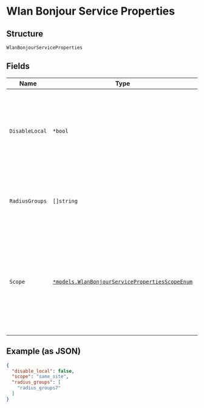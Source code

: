 
# Wlan Bonjour Service Properties

## Structure

`WlanBonjourServiceProperties`

## Fields

| Name | Type | Tags | Description |
|  --- | --- | --- | --- |
| `DisableLocal` | `*bool` | Optional | whether to prevent wireless clients to discover bonjour devices on the same WLAN<br>**Default**: `false` |
| `RadiusGroups` | `[]string` | Optional | optional, if the service is further restricted for certain RADIUS groups |
| `Scope` | [`*models.WlanBonjourServicePropertiesScopeEnum`](../../doc/models/wlan-bonjour-service-properties-scope-enum.md) | Optional | how bonjour services should be discovered for the same WLAN. enum: `same_ap`, `same_map`, `same_site`<br>**Default**: `"same_site"` |

## Example (as JSON)

```json
{
  "disable_local": false,
  "scope": "same_site",
  "radius_groups": [
    "radius_groups7"
  ]
}
```

